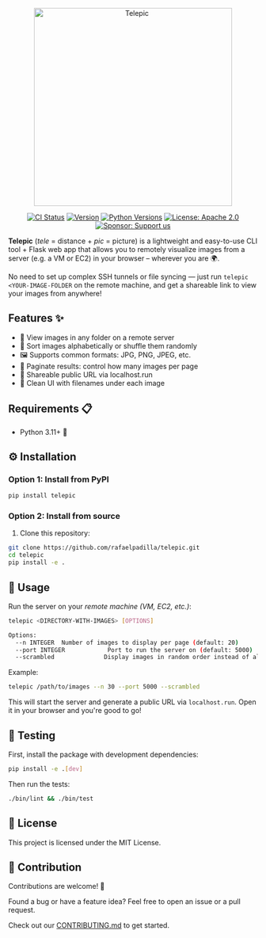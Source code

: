 <p align="center">
  <img src="https://github.com/rafaelpadilla/telepic/blob/main/assets/telepic.png?raw=true" alt="Telepic" width="400">
</p>

<p align="center">
  <a href="https://github.com/rafaelpadilla/telepic/actions/workflows/ci.yml"><img alt="CI Status" src="https://github.com/rafaelpadilla/telepic/actions/workflows/ci.yml/badge.svg"></a>
  <a href="https://pypi.org/project/telepic/"> <img src="https://img.shields.io/pypi/v/telepic.svg" alt="Version"></a>
  <a href="https://pypi.org/project/telepic/"> <img src="https://img.shields.io/pypi/pyversions/telepic.svg" alt="Python Versions"></a>
  <a href="https://opensource.org/licenses/Apache-2.0"> <img src="https://img.shields.io/badge/License-Apache%202.0-blue.svg" alt="License: Apache 2.0"></a>
  <a href="https://github.com/sponsors/rafaelpadilla"> <img src="https://img.shields.io/badge/Sponsor-Support%20us-brightgreen?logo=github&logoColor=white&style=flat" alt="Sponsor: Support us"></a>
</p>

**Telepic** (*tele* = distance + *pic* = picture) is a lightweight and easy-to-use CLI tool + Flask web app that allows you to remotely visualize images from a server (e.g. a VM or EC2) in your browser – wherever you are 🌍.

No need to set up complex SSH tunnels or file syncing — just run `telepic <YOUR-IMAGE-FOLDER` on the remote machine, and get a shareable link to view your images from anywhere!


## Features ✨

- 📁 View images in any folder on a remote server
- 🔄 Sort images alphabetically or shuffle them randomly
- 🖼️ Supports common formats: JPG, PNG, JPEG, etc.
- 🔢 Paginate results: control how many images per page
- 🔗 Shareable public URL via localhost.run
- 🧾 Clean UI with filenames under each image


## Requirements 📋

- Python 3.11+ 🐍


## ⚙️ Installation

### Option 1: Install from PyPI

```bash
pip install telepic
```

### Option 2: Install from source

1. Clone this repository:
```bash
git clone https://github.com/rafaelpadilla/telepic.git
cd telepic
pip install -e .
```

##  🚀 Usage

Run the server on your *remote machine (VM, EC2, etc.)*:

```bash
telepic <DIRECTORY-WITH-IMAGES> [OPTIONS]

Options:
  --n INTEGER  Number of images to display per page (default: 20)
  --port INTEGER            Port to run the server on (default: 5000)
  --scrambled              Display images in random order instead of alphabetically
```

Example:
```bash
telepic /path/to/images --n 30 --port 5000 --scrambled
```

This will start the server and generate a public URL via `localhost.run`. Open it in your browser and you're good to go!

## 🧪 Testing

First, install the package with development dependencies:

```bash
pip install -e .[dev]
```

Then run the tests:

```bash
./bin/lint && ./bin/test
```

## 📝 License

This project is licensed under the MIT License.


## 🤝 Contribution

Contributions are welcome! 🙌

Found a bug or have a feature idea? Feel free to open an issue or a pull request.

Check out our [CONTRIBUTING.md](CONTRIBUTING.md) to get started.



